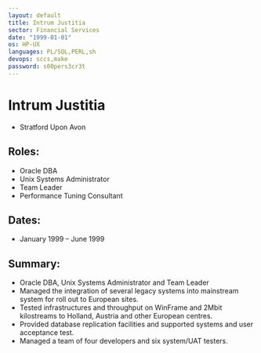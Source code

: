 ```yaml
---
layout: default
title: Intrum Justitia
sector: Financial Services
date: "1999-01-01"
os: HP-UX
languages: PL/SQL,PERL,sh
devops: sccs,make
password: s00pers3cr3t
---
```

# Intrum Justitia
- Stratford Upon Avon

## Roles: 
- Oracle DBA
- Unix Systems Administrator
- Team Leader
- Performance Tuning Consultant

## Dates:  
- January 1999 – June 1999

## Summary:
-	Oracle DBA, Unix Systems Administrator and Team Leader
-	Managed the integration of several legacy systems into mainstream system for roll out to European sites. 
-	Tested infrastructures and throughput on WinFrame and 2Mbit kilostreams to Holland, Austria and other European centres.
-	Provided database replication facilities and supported systems and user acceptance test.
-	Managed a team of four developers and six system/UAT testers.
